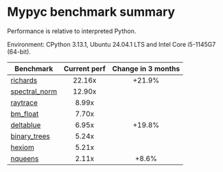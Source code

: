 # Mypyc benchmark summary

Performance is relative to interpreted Python.

Environment: CPython 3.13.1, Ubuntu 24.04.1 LTS and Intel Core i5-1145G7 (64-bit).

| Benchmark | Current perf | Change in 3 months |
| --- | :---: | :---: |
| [richards](benchmarks/richards.md) | 22.16x | +21.9% |
| [spectral_norm](benchmarks/spectral_norm.md) | 12.90x |  |
| [raytrace](benchmarks/raytrace.md) | 8.99x |  |
| [bm_float](benchmarks/bm_float.md) | 7.70x |  |
| [deltablue](benchmarks/deltablue.md) | 6.95x | +19.8% |
| [binary_trees](benchmarks/binary_trees.md) | 5.24x |  |
| [hexiom](benchmarks/hexiom.md) | 5.21x |  |
| [nqueens](benchmarks/nqueens.md) | 2.11x | +8.6% |
